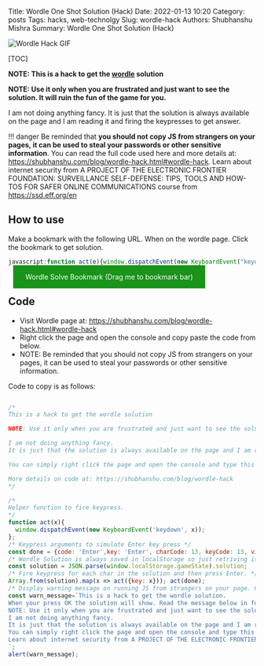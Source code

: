Title: Wordle One Shot Solution (Hack)
Date: 2022-01-13 10:20
Category: posts
Tags: hacks, web-technolgy
Slug: wordle-hack
Authors: Shubhanshu Mishra
Summary: Wordle One Shot Solution (Hack)


![Wordle Hack GIF]({attach}/assets/wordle-hack.gif)

[TOC]

**NOTE: This is a hack to get the [wordle](https://www.powerlanguage.co.uk/wordle/) solution**

**NOTE: Use it only when you are frustrated and just want to see the solution. It will ruin the fun of the game for you.**

I am not doing anything fancy. It is just that the solution is always available on the page and I am reading it and firing the keypresses to get answer.

!!! danger
    Be reminded that **you should not copy JS from strangers on your pages, it can be used to steal your passwords or other sensitive information**. You can read the full code used here and more details at: https://shubhanshu.com/blog/wordle-hack.html#wordle-hack. Learn about internet security from A PROJECT OF THE ELECTRONIC FRONTIER FOUNDATION: SURVEILLANCE SELF-DEFENSE: TIPS, TOOLS AND HOW-TOS FOR SAFER ONLINE COMMUNICATIONS course from https://ssd.eff.org/en


## How to use

Make a bookmark with the following URL. When on the wordle page. Click the bookmark to get solution. 

```js
javascript:function act(e){window.dispatchEvent(new KeyboardEvent("keydown",e))}const done={code:"Enter",key:"Enter",charCode:13,keyCode:13,view:window,bubbles:!0},solution=JSON.parse(window.localStorage.gameState).solution;Array.from(solution).map(e=>act({key:e})),act(done);const warn_message="This is a hack to get the wordle solution.\nWhen your press OK the solution will show. Read the message below in full.\nNOTE: Use it only when you are frustrated and just want to see the solution. It will ruin the fun of the game for you. \nI am not doing anything fancy. \nIt is just that the solution is always available on the page and I am reading it and firing the keypresses to get answer.\nYou can simply right click the page and open the console and type this JS. Be reminded that you should not copy JS from strangers on your pages, it can be used to steal your passwords or other sensitive information. You can read the full code used here and more details at: https://shubhanshu.com/blog/wordle-hack\nLearn about internet security from A PROJECT OF THE ELECTRONIC FRONTIER FOUNDATION: SURVEILLANCE SELF-DEFENSE: TIPS, TOOLS AND HOW-TOS FOR SAFER ONLINE COMMUNICATIONS course from https://ssd.eff.org/en\n";alert(warn_message);
```

<div>
<style>
.bookmark-btn {
  background-color: #199319;
  color: white;
  padding: 15px 25px;
  text-decoration: none;
  margin: 10px;
}
</style>
<p><a class="bookmark-btn" href='javascript:function act(e){window.dispatchEvent(new KeyboardEvent("keydown",e))}const done={code:"Enter",key:"Enter",charCode:13,keyCode:13,view:window,bubbles:!0},solution=JSON.parse(window.localStorage.gameState).solution;Array.from(solution).map(e=>act({key:e})),act(done);const warn_message="This is a hack to get the wordle solution.\nWhen your press OK the solution will show. Read the message below in full.\nNOTE: Use it only when you are frustrated and just want to see the solution. It will ruin the fun of the game for you. \nI am not doing anything fancy. \nIt is just that the solution is always available on the page and I am reading it and firing the keypresses to get answer.\nYou can simply right click the page and open the console and type this JS. Be reminded that you should not copy JS from strangers on your pages, it can be used to steal your passwords or other sensitive information. You can read the full code used here and more details at: https://shubhanshu.com/blog/wordle-hack\nLearn about internet security from A PROJECT OF THE ELECTRONIC FRONTIER FOUNDATION: SURVEILLANCE SELF-DEFENSE: TIPS, TOOLS AND HOW-TOS FOR SAFER ONLINE COMMUNICATIONS course from https://ssd.eff.org/en\n";alert(warn_message);'>Wordle Solve Bookmark (Drag me to bookmark bar)</a></p>
</div>


## Code

* Visit Wordle page at: https://shubhanshu.com/blog/wordle-hack.html#wordle-hack
* Right click the page and open the console and copy paste the code from below. 
* NOTE: Be reminded that you should not copy JS from strangers on your pages, it can be used to steal your passwords or other sensitive information.

Code to copy is as follows:


```js

/*
This is a hack to get the wordle solution

NOTE: Use it only when you are frustrated and just want to see the solution. It will ruin the fun of the game for you. 

I am not doing anything fancy. 
It is just that the solution is always available on the page and I am reading it and firing the keypresses to get answer.

You can simply right click the page and open the console and type this JS. Be reminded that you should not copy JS from strangers on your pages, it can be used to steal your passwords or other sensitive information. You can read the full code used here and more details at: 

More details on code at: https://shubhanshu.com/blog/wordle-hack
*/

/*
Helper function to fire keypress.
*/
function act(x){
  window.dispatchEvent(new KeyboardEvent('keydown', x));
}; 
/* Keypress arguments to simulate Enter key press */
const done = {code: 'Enter',key: 'Enter', charCode: 13, keyCode: 13, view: window, bubbles: true};
/* Wordle Solution is always saved in localStorage so just retriving it from there. */
const solution = JSON.parse(window.localStorage.gameState).solution;
/* Fire keypress for each char in the solution and then press Enter. */
Array.from(solution).map(x => act({key: x})); act(done);
/* Display warning message on running JS from strangers on your page. Good way to educate masses on perils of copy pasting JS on secure pages (hopefully). */
const warn_message=`This is a hack to get the wordle solution.
When your press OK the solution will show. Read the message below in full.
NOTE: Use it only when you are frustrated and just want to see the solution. It will ruin the fun of the game for you. 
I am not doing anything fancy. 
It is just that the solution is always available on the page and I am reading it and firing the keypresses to get answer.
You can simply right click the page and open the console and type this JS. Be reminded that you should not copy JS from strangers on your pages, it can be used to steal your passwords or other sensitive information. You can read the full code used here and more details at: https://shubhanshu.com/blog/wordle-hack
Learn about internet security from A PROJECT OF THE ELECTRONIC FRONTIER FOUNDATION: SURVEILLANCE SELF-DEFENSE: TIPS, TOOLS AND HOW-TOS FOR SAFER ONLINE COMMUNICATIONS course from https://ssd.eff.org/en
`;
alert(warn_message);
```